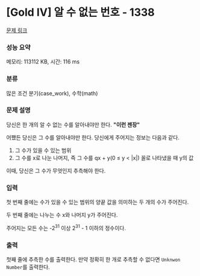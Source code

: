# [Gold IV] 알 수 없는 번호 - 1338 

[문제 링크](https://www.acmicpc.net/problem/1338) 

### 성능 요약

메모리: 113112 KB, 시간: 116 ms

### 분류

많은 조건 분기(case_work), 수학(math)

### 문제 설명

<p>당신은 한 개의 알 수 없는 수를 알아내야만 한다. <strong>"이런 젠장"</strong></p>

<p>어쨌든 당신은 그 수를 알아내야만 한다. 당신에게 주어지는 정보는 다음과 같다.</p>

<ol>
	<li>그 수가 있을 수 있는 범위</li>
	<li>그 수를 x로 나눈 나머지, 즉 그 수를 qx + y(0 ≤ y < |x|) 꼴로 나타냈을 때 y의 값</li>
</ol>

<p>이때, 당신은 그 수가 무엇인지 추측해야 한다.</p>

### 입력 

 <p>첫 번째 줄에는 수가 있을 수 있는 범위의 양끝 값을 의미하는 두 개의 수가 주어진다.</p>

<p>두 번째 줄에는 나누는 수 x와 나머지 y가 주어진다.</p>

<p>주어지는 모든 수는 -2<sup>31</sup> 이상 2<sup>31</sup> - 1 이하의 정수이다.</p>

### 출력 

 <p>첫째 줄에 추측한 수를 출력한다. 만약 정확히 한 개로 추측할 수 없다면 <code>Unknwon Number</code>를 출력한다.</p>

